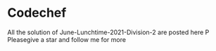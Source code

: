 # Codechef 

All the solution of June-Lunchtime-2021-Division-2 are posted here P
Pleasegive a star and follow me for more 

